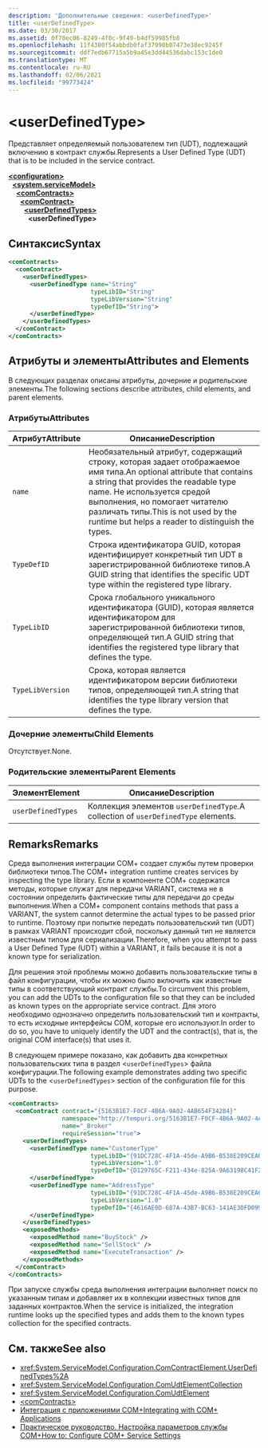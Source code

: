 ```yaml
---
description: 'Дополнительные сведения: <userDefinedType>'
title: <userDefinedType>
ms.date: 03/30/2017
ms.assetid: 0f70ec06-8249-4f0c-9f49-b4df59985fb8
ms.openlocfilehash: 11f4380f54abbdb0faf37998b07473e38ec9245f
ms.sourcegitcommit: ddf7edb67715a5b9a45e3dd44536dabc153c1de0
ms.translationtype: MT
ms.contentlocale: ru-RU
ms.lasthandoff: 02/06/2021
ms.locfileid: "99773424"
---
```

# \<userDefinedType>

<span data-ttu-id="d69ae-102">Представляет определяемый пользователем тип (UDT), подлежащий включению в контракт службы.</span><span class="sxs-lookup"><span data-stu-id="d69ae-102">Represents a User Defined Type (UDT) that is to be included in the service contract.</span></span>  
  
[**\<configuration>**](../configuration-element.md)\
&nbsp;&nbsp;[**\<system.serviceModel>**](system-servicemodel.md)\
&nbsp;&nbsp;&nbsp;&nbsp;[**\<comContracts>**](comcontracts.md)\
&nbsp;&nbsp;&nbsp;&nbsp;&nbsp;&nbsp;[**\<comContract>**](comcontract.md)\
&nbsp;&nbsp;&nbsp;&nbsp;&nbsp;&nbsp;&nbsp;&nbsp;[**\<userDefinedTypes>**](userdefinedtypes.md)\
&nbsp;&nbsp;&nbsp;&nbsp;&nbsp;&nbsp;&nbsp;&nbsp;&nbsp;&nbsp;**\<userDefinedType>**  
  
## <a name="syntax"></a><span data-ttu-id="d69ae-103">Синтаксис</span><span class="sxs-lookup"><span data-stu-id="d69ae-103">Syntax</span></span>  
  
```xml  
<comContracts>
  <comContract>
    <userDefinedTypes>
      <userDefinedType name="String"
                       typeLibID="String"
                       typeLibVersion="String"
                       typeDefID="String">
      </userDefinedType>
    </userDefinedTypes>
  </comContract>
</comContracts>
```  
  
## <a name="attributes-and-elements"></a><span data-ttu-id="d69ae-104">Атрибуты и элементы</span><span class="sxs-lookup"><span data-stu-id="d69ae-104">Attributes and Elements</span></span>  

 <span data-ttu-id="d69ae-105">В следующих разделах описаны атрибуты, дочерние и родительские элементы.</span><span class="sxs-lookup"><span data-stu-id="d69ae-105">The following sections describe attributes, child elements, and parent elements.</span></span>  
  
### <a name="attributes"></a><span data-ttu-id="d69ae-106">Атрибуты</span><span class="sxs-lookup"><span data-stu-id="d69ae-106">Attributes</span></span>  
  
|<span data-ttu-id="d69ae-107">Атрибут</span><span class="sxs-lookup"><span data-stu-id="d69ae-107">Attribute</span></span>|<span data-ttu-id="d69ae-108">Описание</span><span class="sxs-lookup"><span data-stu-id="d69ae-108">Description</span></span>|  
|---------------|-----------------|  
|`name`|<span data-ttu-id="d69ae-109">Необязательный атрибут, содержащий строку, которая задает отображаемое имя типа.</span><span class="sxs-lookup"><span data-stu-id="d69ae-109">An optional attribute that contains a string that provides the readable type name.</span></span> <span data-ttu-id="d69ae-110">Не используется средой выполнения, но помогает читателю различать типы.</span><span class="sxs-lookup"><span data-stu-id="d69ae-110">This is not used by the runtime but helps a reader to distinguish the types.</span></span>|  
|`TypeDefID`|<span data-ttu-id="d69ae-111">Строка идентификатора GUID, которая идентифицирует конкретный тип UDT в зарегистрированной библиотеке типов.</span><span class="sxs-lookup"><span data-stu-id="d69ae-111">A GUID string that identifies the specific UDT type within the registered type library.</span></span>|  
|`TypeLibID`|<span data-ttu-id="d69ae-112">Срока глобального уникального идентификатора (GUID), которая является идентификатором для зарегистрированной библиотеки типов, определяющей тип.</span><span class="sxs-lookup"><span data-stu-id="d69ae-112">A GUID string that identifies the registered type library that defines the type.</span></span>|  
|`TypeLibVersion`|<span data-ttu-id="d69ae-113">Срока, которая является идентификатором версии библиотеки типов, определяющей тип.</span><span class="sxs-lookup"><span data-stu-id="d69ae-113">A string that identifies the type library version that defines the type.</span></span>|  
  
### <a name="child-elements"></a><span data-ttu-id="d69ae-114">Дочерние элементы</span><span class="sxs-lookup"><span data-stu-id="d69ae-114">Child Elements</span></span>  

 <span data-ttu-id="d69ae-115">Отсутствует.</span><span class="sxs-lookup"><span data-stu-id="d69ae-115">None.</span></span>  
  
### <a name="parent-elements"></a><span data-ttu-id="d69ae-116">Родительские элементы</span><span class="sxs-lookup"><span data-stu-id="d69ae-116">Parent Elements</span></span>  
  
|<span data-ttu-id="d69ae-117">Элемент</span><span class="sxs-lookup"><span data-stu-id="d69ae-117">Element</span></span>|<span data-ttu-id="d69ae-118">Описание</span><span class="sxs-lookup"><span data-stu-id="d69ae-118">Description</span></span>|  
|-------------|-----------------|  
|`userDefinedTypes`|<span data-ttu-id="d69ae-119">Коллекция элементов `userDefinedType`.</span><span class="sxs-lookup"><span data-stu-id="d69ae-119">A collection of `userDefinedType` elements.</span></span>|  
  
## <a name="remarks"></a><span data-ttu-id="d69ae-120">Remarks</span><span class="sxs-lookup"><span data-stu-id="d69ae-120">Remarks</span></span>  

 <span data-ttu-id="d69ae-121">Среда выполнения интеграции СОМ+ создает службы путем проверки библиотеки типов.</span><span class="sxs-lookup"><span data-stu-id="d69ae-121">The COM+ integration runtime creates services by inspecting the type library.</span></span> <span data-ttu-id="d69ae-122">Если в компоненте СОМ+ содержатся методы, которые служат для передачи VARIANT, система не в состоянии определить фактические типы для передачи до среды выполнения.</span><span class="sxs-lookup"><span data-stu-id="d69ae-122">When a COM+ component contains methods that pass a VARIANT, the system cannot determine the actual types to be passed prior to runtime.</span></span> <span data-ttu-id="d69ae-123">Поэтому при попытке передать пользовательский тип (UDT) в рамках VARIANT происходит сбой, поскольку данный тип не является известным типом для сериализации.</span><span class="sxs-lookup"><span data-stu-id="d69ae-123">Therefore, when you attempt to pass a User Defined Type (UDT) within a VARIANT, it fails because it is not a known type for serialization.</span></span>  
  
 <span data-ttu-id="d69ae-124">Для решения этой проблемы можно добавить пользовательские типы в файл конфигурации, чтобы их можно было включить как известные типы в соответствующий контракт службы.</span><span class="sxs-lookup"><span data-stu-id="d69ae-124">To circumvent this problem, you can add the UDTs to the configuration file so that they can be included as known types on the appropriate service contract.</span></span> <span data-ttu-id="d69ae-125">Для этого необходимо однозначно определить пользовательский тип и контракты, то есть исходные интерфейсы СОМ, которые его используют.</span><span class="sxs-lookup"><span data-stu-id="d69ae-125">In order to do so, you have to uniquely identify the UDT and the contract(s), that is, the original COM interface(s) that uses it.</span></span>  
  
 <span data-ttu-id="d69ae-126">В следующем примере показано, как добавить два конкретных пользовательских типа в раздел <`userDefinedTypes`> файла конфигурации.</span><span class="sxs-lookup"><span data-stu-id="d69ae-126">The following example demonstrates adding two specific UDTs to the <`userDefinedTypes`> section of the configuration file for this purpose.</span></span>  
  
```xml  
<comContracts>
  <comContract contract="{5163B1E7-F0CF-4B6A-9A02-4AB654F34284}"
               namespace="http://tempuri.org/5163B1E7-F0CF-4B6A-9A02-4AB654F34284"
               name="_Broker"
               requireSession="true">
    <userDefinedTypes>
      <userDefinedType name="CustomerType"
                       typeLibID="{91DC728C-4F1A-45de-A9B6-B538E209CEA6}"
                       typeLibVersion="1.0"
                       typeDefID="{D129765C-F211-434e-825A-9A63198C41F2}">
      </userDefinedType>
      <userDefinedType name="AddressType"
                       typeLibID="{91DC728C-4F1A-45de-A9B6-B538E209CEA6}"
                       typeLibVersion="1.0"
                       typeDefID="{4616AE0D-687A-43B7-BC63-141AE3DFD099}">
      </userDefinedType>
    </userDefinedTypes>
    <exposedMethods>
      <exposedMethod name="BuyStock" />
      <exposedMethod name="SellStock" />
      <exposedMethod name="ExecuteTransaction" />
    </exposedMethods>
  </comContract>
</comContracts>
```  
  
 <span data-ttu-id="d69ae-127">При запуске службы среда выполнения интеграции выполняет поиск по указанным типам и добавляет их в коллекции известных типов для заданных контрактов.</span><span class="sxs-lookup"><span data-stu-id="d69ae-127">When the service is initialized, the integration runtime looks up the specified types and adds them to the known types collection for the specified contracts.</span></span>  
  
## <a name="see-also"></a><span data-ttu-id="d69ae-128">См. также</span><span class="sxs-lookup"><span data-stu-id="d69ae-128">See also</span></span>

- <xref:System.ServiceModel.Configuration.ComContractElement.UserDefinedTypes%2A>
- <xref:System.ServiceModel.Configuration.ComUdtElementCollection>
- <xref:System.ServiceModel.Configuration.ComUdtElement>
- [\<comContracts>](comcontracts.md)
- [<span data-ttu-id="d69ae-129">Интеграция с приложениями COM+</span><span class="sxs-lookup"><span data-stu-id="d69ae-129">Integrating with COM+ Applications</span></span>](../../../wcf/feature-details/integrating-with-com-plus-applications.md)
- [<span data-ttu-id="d69ae-130">Практическое руководство. Настройка параметров службы COM+</span><span class="sxs-lookup"><span data-stu-id="d69ae-130">How to: Configure COM+ Service Settings</span></span>](../../../wcf/feature-details/how-to-configure-com-service-settings.md)
